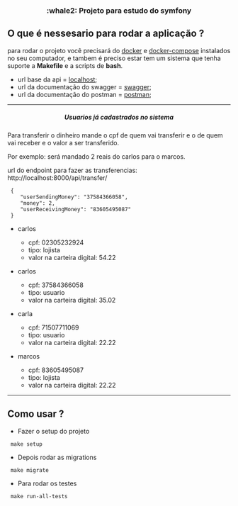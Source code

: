 
<h3 align="center">
  :whale2: Projeto para estudo do symfony
</h3>

## O que é nessesario para rodar a aplicação ?

para rodar o projeto você precisará do [docker](https://www.docker.com) e [docker-compose](https://docs.docker.com/compose/) instalados no seu computador, e tambem é preciso estar tem um sistema que tenha suporte a <strong>Makefile</strong> e a scripts de <strong>bash</strong>.

- url base da api = [localhost](http://localhost:8000/);
- url da documentação do swagger = [swagger](http://localhost:8000/swagger/);
- url da documentação do postman = [postman](https://documenter.getpostman.com/view/7588133/TzCL8oL7);

---
<h5 align="center">
  Usuarios já cadastrados no sistema
</h5>

Para transferir o dinheiro mande o cpf de quem vai transferir e o de quem vai receber e o valor a ser transferido.

Por exemplo: será mandado 2 reais do carlos para o marcos.

url do endpoint para fazer as transferencias: http://localhost:8000/api/transfer/

```
 {
    "userSendingMoney": "37584366058",
    "money": 2,
    "userReceivingMoney": "83605495087"
 }
```

 - carlos
    - cpf: 02305232924
    - tipo: lojista
    - valor na carteira digital: 54.22

 - carlos
    - cpf: 37584366058
    - tipo: usuario
    - valor na carteira digital: 35.02

 - carla
    - cpf: 71507711069
    - tipo: usuario
    - valor na carteira digital: 22.22

 - marcos
    - cpf: 83605495087
    - tipo: lojista
    - valor na carteira digital: 22.22

---

## Como usar ?

- Fazer o setup do projeto
```
 make setup
```

- Depois rodar as migrations
```
 make migrate
```

- Para rodar os testes
```
 make run-all-tests
```
